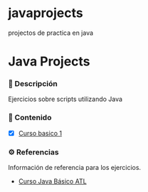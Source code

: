 # javaprojects
projectos de practica en java

# Java Projects

### 📝 Descripción

Ejercicios sobre scripts utilizando Java

### 📒 Contenido

- [x] [Curso basico 1](https://github.com/diegoaaron/javaprojects/tree/main/presupuesto)


### ⚙️ Referencias

Información de referencia para los ejercicios.

- [Curso Java Básico ATL](https://atl.academy/bootcamp/java/)